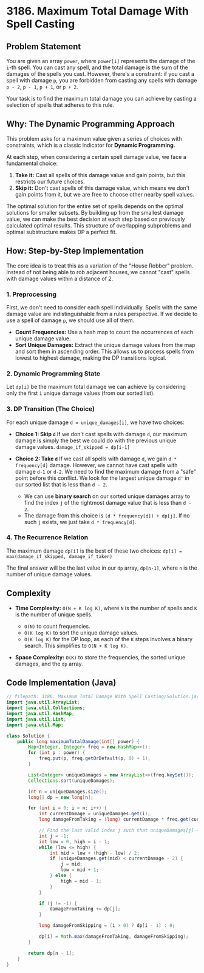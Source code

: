 # 3186. Maximum Total Damage With Spell Casting

## Problem Statement

You are given an array `power`, where `power[i]` represents the damage of the `i`-th spell. You can cast any spell, and the total damage is the sum of the damages of the spells you cast. However, there's a constraint: if you cast a spell with damage `p`, you are forbidden from casting any spells with damage `p - 2`, `p - 1`, `p + 1`, or `p + 2`.

Your task is to find the maximum total damage you can achieve by casting a selection of spells that adheres to this rule.

## Why: The Dynamic Programming Approach

This problem asks for a maximum value given a series of choices with constraints, which is a classic indicator for **Dynamic Programming**.

At each step, when considering a certain spell damage value, we face a fundamental choice:
1.  **Take it:** Cast all spells of this damage value and gain points, but this restricts our future choices.
2.  **Skip it:** Don't cast spells of this damage value, which means we don't gain points from it, but we are free to choose other nearby spell values.

The optimal solution for the entire set of spells depends on the optimal solutions for smaller subsets. By building up from the smallest damage value, we can make the best decision at each step based on previously calculated optimal results. This structure of overlapping subproblems and optimal substructure makes DP a perfect fit.

## How: Step-by-Step Implementation

The core idea is to treat this as a variation of the "House Robber" problem. Instead of not being able to rob adjacent houses, we cannot "cast" spells with damage values within a distance of 2.

### 1. Preprocessing

First, we don't need to consider each spell individually. Spells with the same damage value are indistinguishable from a rules perspective. If we decide to use a spell of damage `p`, we should use all of them.

-   **Count Frequencies:** Use a hash map to count the occurrences of each unique damage value.
-   **Sort Unique Damages:** Extract the unique damage values from the map and sort them in ascending order. This allows us to process spells from lowest to highest damage, making the DP transitions logical.

### 2. Dynamic Programming State

Let `dp[i]` be the maximum total damage we can achieve by considering only the first `i` unique damage values (from our sorted list).

### 3. DP Transition (The Choice)

For each unique damage `d = unique_damages[i]`, we have two choices:

-   **Choice 1: Skip `d`**
    If we don't cast spells with damage `d`, our maximum damage is simply the best we could do with the previous unique damage values.
    `damage_if_skipped = dp[i-1]`

-   **Choice 2: Take `d`**
    If we cast all spells with damage `d`, we gain `d * frequency[d]` damage. However, we cannot have cast spells with damage `d-1` or `d-2`. We need to find the maximum damage from a "safe" point before this conflict. We look for the largest unique damage `d'` in our sorted list that is less than `d - 2`.
    -   We can use **binary search** on our sorted unique damages array to find the index `j` of the rightmost damage value that is less than `d - 2`.
    -   The damage from this choice is `(d * frequency[d]) + dp[j]`. If no such `j` exists, we just take `d * frequency[d]`.

### 4. The Recurrence Relation

The maximum damage `dp[i]` is the best of these two choices:
`dp[i] = max(damage_if_skipped, damage_if_taken)`

The final answer will be the last value in our `dp` array, `dp[n-1]`, where `n` is the number of unique damage values.

## Complexity

-   **Time Complexity:** `O(N + K log K)`, where `N` is the number of spells and `K` is the number of unique spells.
    -   `O(N)` to count frequencies.
    -   `O(K log K)` to sort the unique damage values.
    -   `O(K log K)` for the DP loop, as each of the `K` steps involves a binary search.
    This simplifies to `O(N + K log K)`.

-   **Space Complexity:** `O(K)` to store the frequencies, the sorted unique damages, and the `dp` array.

## Code Implementation (Java)

````java
// filepath: 3186. Maximum Total Damage With Spell Casting/Solution.java
import java.util.ArrayList;
import java.util.Collections;
import java.util.HashMap;
import java.util.List;
import java.util.Map;

class Solution {
    public long maximumTotalDamage(int[] power) {
        Map<Integer, Integer> freq = new HashMap<>();
        for (int p : power) {
            freq.put(p, freq.getOrDefault(p, 0) + 1);
        }

        List<Integer> uniqueDamages = new ArrayList<>(freq.keySet());
        Collections.sort(uniqueDamages);

        int n = uniqueDamages.size();
        long[] dp = new long[n];

        for (int i = 0; i < n; i++) {
            int currentDamage = uniqueDamages.get(i);
            long damageFromTaking = (long) currentDamage * freq.get(currentDamage);

            // Find the last valid index j such that uniqueDamages[j] < currentDamage - 2
            int j = -1;
            int low = 0, high = i - 1;
            while (low <= high) {
                int mid = low + (high - low) / 2;
                if (uniqueDamages.get(mid) < currentDamage - 2) {
                    j = mid;
                    low = mid + 1;
                } else {
                    high = mid - 1;
                }
            }

            if (j != -1) {
                damageFromTaking += dp[j];
            }

            long damageFromSkipping = (i > 0) ? dp[i - 1] : 0;

            dp[i] = Math.max(damageFromTaking, damageFromSkipping);
        }

        return dp[n - 1];
    }
}